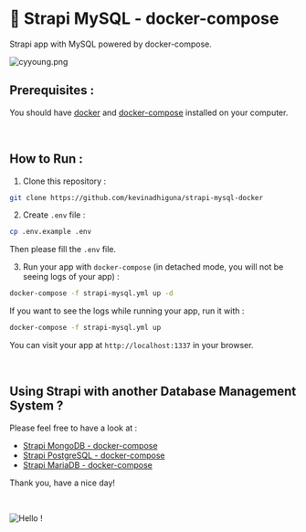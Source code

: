 # 🌈 Strapi MySQL - docker-compose

Strapi app with MySQL powered by docker-compose.

<img src="https://s9.gifyu.com/images/cyyoung.png" alt="cyyoung.png" border="0" />

<br />

## Prerequisites :

You should have [docker](https://docs.docker.com/engine/install/) and [docker-compose](https://docs.docker.com/compose/install/) installed on your computer.

<br />

## How to Run :

1) Clone this repository :

```bash
git clone https://github.com/kevinadhiguna/strapi-mysql-docker
```

2) Create `.env` file :

```bash
cp .env.example .env
```

Then please fill the `.env` file.

3) Run your app with `docker-compose` (in detached mode, you will not be seeing logs of your app) :

```bash
docker-compose -f strapi-mysql.yml up -d
```

If you want to see the logs while running your app, run it with :

```bash
docker-compose -f strapi-mysql.yml up
```

You can visit your app at `http://localhost:1337` in your browser.

<br/>

## Using Strapi with another Database Management System ?

Please feel free to have a look at :
- [Strapi MongoDB - docker-compose](https://github.com/kevinadhiguna/strapi-mongo-docker)
- [Strapi PostgreSQL - docker-compose](https://github.com/kevinadhiguna/strapi-postgresql-docker)
- [Strapi MariaDB - docker-compose](https://github.com/kevinadhiguna/strapi-mariadb-docker)

Thank you, have a nice day!

<br />

![Hello !](https://api.visitorbadge.io/api/VisitorHit?user=kevinadhiguna&repo=strapi-mysql-docker&label=thanks%20for%20dropping%20in%20!&labelColor=%23000000&countColor=%23FFFFFF)
